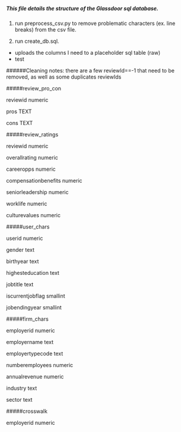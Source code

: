 ##### This file details the structure of the Glassdoor sql database.

1. run preprocess_csv.py to remove problematic characters (ex. line breaks) from the csv file.

2. run create_db.sql.
  * uploads the columns I need to a placeholder sql table (raw)
  * test  


######Cleaning notes: there are a few reviewId==-1 that need to be removed, as well as some duplicates reviewIds

#####review_pro_con

reviewid numeric

pros TEXT

cons TEXT


#####review_ratings

reviewid numeric

overallrating numeric

careeropps numeric

compensationbenefits numeric

seniorleadership numeric

worklife numeric

culturevalues numeric


#####user_chars

userid numeric

gender text

birthyear text

highesteducation text

jobtitle text

iscurrentjobflag smallint

jobendingyear smallint


#####firm_chars

employerid numeric

employername text

employertypecode text

numberemployees numeric

annualrevenue numeric

industry text

sector text


#####crosswalk

employerid numeric


